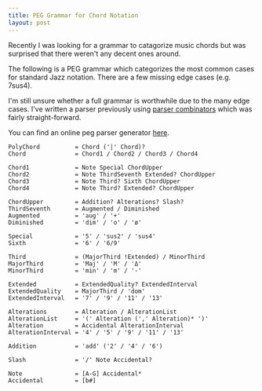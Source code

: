 ```yaml
---
title: PEG Grammar for Chord Notation
layout: post
---
```


Recently I was looking for a grammar to catagorize music chords but was
surprised that there weren't any decent ones around.

The following is a PEG grammar which categorizes the most common cases for
standard Jazz notation. There are a few missing edge cases (e.g. 7sus4).

I'm still unsure whether a full grammar is worthwhile due to the many edge
cases. I've written a parser previously using [parser
combinators](https://github.com/tiehuis/quartic/blob/master/src/parser.rs)
which was fairly straight-forward.

You can find an online peg parser generator [here](https://pegjs.org/online).

```text
PolyChord          = Chord ('|' Chord)?
Chord              = Chord1 / Chord2 / Chord3 / Chord4

Chord1             = Note Special ChordUpper
Chord2             = Note ThirdSeventh Extended? ChordUpper
Chord3             = Note Third? Sixth ChordUpper
Chord4             = Note Third? Extended? ChordUpper

ChordUpper         = Addition? Alterations? Slash?
ThirdSeventh       = Augmented / Diminished
Augmented          = 'aug' / '+'
Diminished         = 'dim' / 'o' / 'ø'

Special            = '5' / 'sus2' / 'sus4'
Sixth              = '6' / '6/9'

Third              = (MajorThird !Extended) / MinorThird
MajorThird         = 'Maj' / 'M' / 'Δ'
MinorThird         = 'min' / 'm' / '-'

Extended           = ExtendedQuality? ExtendedInterval
ExtendedQuality    = MajorThird / 'dom'
ExtendedInterval   = '7' / '9' / '11' / '13'

Alterations        = Alteration / AlterationList
AlterationList     = '(' Alteration (',' Alteration)* ')'
Alteration         = Accidental AlterationInterval
AlterationInterval = '4' / '5' / '9' / '11' / '13'

Addition           = 'add' ('2' / '4' / '6')

Slash              = '/' Note Accidental?

Note               = [A-G] Accidental*
Accidental         = [b#]
```
